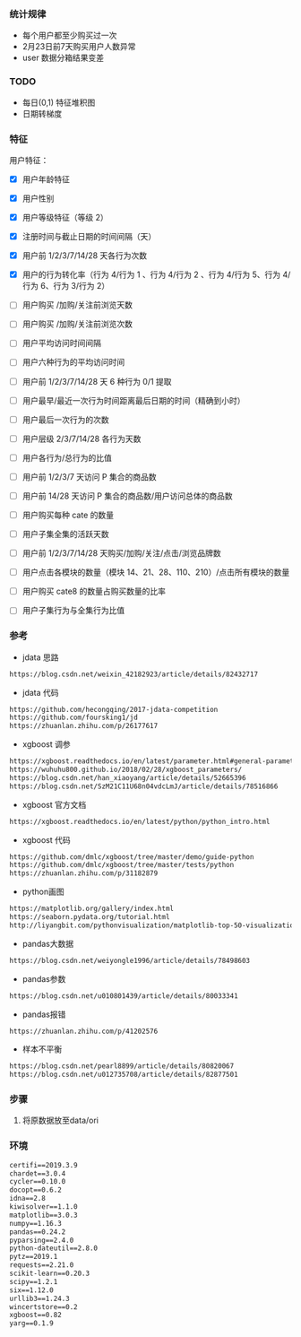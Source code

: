 
### 统计规律
- 每个用户都至少购买过一次
- 2月23日前7天购买用户人数异常
- user 数据分箱结果变差

### TODO
- 每日(0,1) 特征堆积图
- 日期转梯度


### 特征
用户特征：    
- [x] 用户年龄特征
- [x] 用户性别
- [x] 用户等级特征（等级 2）
- [x] 注册时间与截止日期的时间间隔（天）
- [x] 用户前 1/2/3/7/14/28 天各行为次数
- [x] 用户的行为转化率（行为 4/行为 1 、行为 4/行为 2 、行为 4/行为 5、行为 4/行为 6、行为 3/行为 2）
- [ ] 用户购买 /加购/关注前浏览天数
- [ ] 用户购买 /加购/关注前浏览次数
- [ ] 用户平均访问时间间隔
- [ ] 用户六种行为的平均访问时间
- [ ] 用户前 1/2/3/7/14/28 天 6 种行为 0/1 提取
- [ ] 用户最早/最近一次行为时间距离最后日期的时间（精确到小时）
- [ ] 用户最后一次行为的次数
- [ ] 用户层级 2/3/7/14/28 各行为天数
- [ ] 用户各行为/总行为的比值
- [ ] 用户前 1/2/3/7 天访问 P 集合的商品数
- [ ] 用户前 14/28 天访问 P 集合的商品数/用户访问总体的商品数
- [ ] 用户购买每种 cate 的数量
- [ ] 用户子集全集的活跃天数
- [ ] 用户前 1/2/3/7/14/28 天购买/加购/关注/点击/浏览品牌数
- [ ] 用户点击各模块的数量（模块 14、21、28、110、210）/点击所有模块的数量
- [ ] 用户购买 cate8 的数量占购买数量的比率
- [ ] 用户子集行为与全集行为比值




### 参考
- jdata 思路
```txt
https://blog.csdn.net/weixin_42182923/article/details/82432717
```
- jdata 代码
```txt    
https://github.com/hecongqing/2017-jdata-competition
https://github.com/foursking1/jd
https://zhuanlan.zhihu.com/p/26177617
```
- xgboost 调参    
```txt   
https://xgboost.readthedocs.io/en/latest/parameter.html#general-parameters 
https://wuhuhu800.github.io/2018/02/28/xgboost_parameters/
https://blog.csdn.net/han_xiaoyang/article/details/52665396
https://blog.csdn.net/SzM21C11U68n04vdcLmJ/article/details/78516866
```

- xgboost 官方文档
```txt    
https://xgboost.readthedocs.io/en/latest/python/python_intro.html
```

- xgboost 代码
```txt    
https://github.com/dmlc/xgboost/tree/master/demo/guide-python
https://github.com/dmlc/xgboost/tree/master/tests/python
https://zhuanlan.zhihu.com/p/31182879
```

- python画图
```txt    
https://matplotlib.org/gallery/index.html
https://seaborn.pydata.org/tutorial.html
http://liyangbit.com/pythonvisualization/matplotlib-top-50-visualizations/#20-%E8%BF%9E%E7%BB%AD%E5%8F%98%E9%87%8F%E7%9A%84%E7%9B%B4%E6%96%B9%E5%9B%BE-histogram-for-continuous-variable
```

- pandas大数据
```txt    
https://blog.csdn.net/weiyongle1996/article/details/78498603
```

- pandas参数
```txt    
https://blog.csdn.net/u010801439/article/details/80033341
```

- pandas报错
```txt    
https://zhuanlan.zhihu.com/p/41202576
```

- 样本不平衡
```txt    
https://blog.csdn.net/pearl8899/article/details/80820067
https://blog.csdn.net/u012735708/article/details/82877501
```


### 步骤
1. 将原数据放至data/ori 

### 环境
```txt
certifi==2019.3.9
chardet==3.0.4
cycler==0.10.0
docopt==0.6.2
idna==2.8
kiwisolver==1.1.0
matplotlib==3.0.3
numpy==1.16.3
pandas==0.24.2
pyparsing==2.4.0
python-dateutil==2.8.0
pytz==2019.1
requests==2.21.0
scikit-learn==0.20.3
scipy==1.2.1
six==1.12.0
urllib3==1.24.3
wincertstore==0.2
xgboost==0.82
yarg==0.1.9
```
